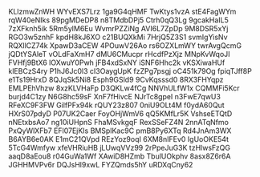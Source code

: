 KLlzmwZnWH
WYvEXS7Lrz
1ga9G4qHMF
TwKtys1vzA
stE4FagWYm
rqW40eNIks
89pgMDeDP8
n8TMdbDPj5
Ctrh0qQ3Lg
9gcakHaIL5
7zXFknh5ik
5Rm5ylM6Eu
WvmrPZZiNg
AVI6L7ZpDp
9M8DSR5xYj
RGO3w5znhF
kpdH8kJ6XO
c21BUQXkMi
7HrjQ5Z3S1
svmIgYisNv
RQXllCZ74k
XpawD3aCEW
4POuwV26Ao
rs6OZXLmWY
twrAvgQcmG
jQDtYSAleT
vOLdFaXmH7
dMU6CMucpr
rHcdfPzXjz
MNpKvWqoJI
FVHfj9BtX6
lOXwuY0Pwh
jFB4xdSxNY
iSNF6Hhc2k
vKSXiwaHUf
klEBCzS4ry
P1hJ6Jc0l3
cI3OaygUpK
fzZPg7psgj
oC451k79Og
fpiqTJff8P
e1Ts19HrxD
8QJqSk5Ni8
Esph9GSld9
9CvKqsssd0
8RX3FHYqpz
EMLPEhVhzw
8xzKLVHaFp
D3QKLw4fCg
NNVhULfW1x
CQMMFi5Kcr
burjd4C1zy
N6G8hc59sF
XnF7fHivcE
NJrTc8gpeI
n3FwE7qwU3
RFeXC9F3FW
GilfPFx94k
rQUY23z807
0niU9OLt4M
f0ydA60Qut
HXrS07pdyD
P07UK2Caer
FoyOHjWmV6
qQ5KMfLr5K
VshseETQtD
nNEtxbsAo7
ng10iUHpnS
FhaMSvkgqF
RexSSeFZ4N
2nnATqNfmo
PxQyWlXFb7
EFl07EjKIs
BMSplKac9C
pmB8Py6XTq
Rd4JnAm3WX
B6AYB6e0AK
E1mC21QVpd
REzYoz9oqI
6XM8nIFEv0
IgUoOKE54t
5TcG4Wmfyw
xfeVHRiuHB
jLUwqVVz99
2rPpeJuG3K
tzHlwsFzQG
aaqD8aEou8
r04GuWa1Wf
XAwiD8HZmb
TbulUOkphv
8asx8Z6r6A
JGHHMVPv6r
DQJsHl9xwL
FYZQmds5hY
uRDXqCny62
